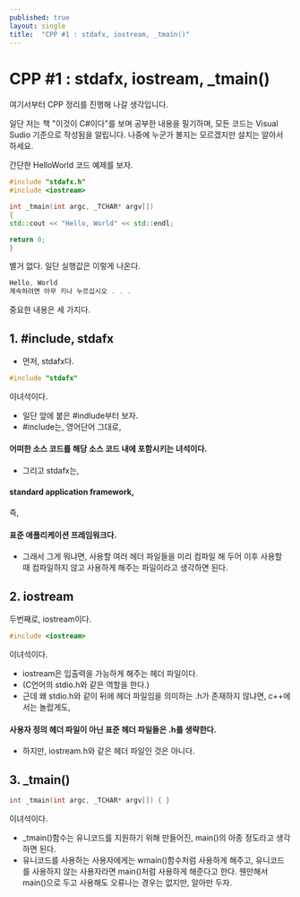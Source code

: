 ```yaml
---
published: true
layout: single
title:  "CPP #1 : stdafx, iostream, _tmain()"
---
```


# **CPP #1 : stdafx, iostream, _tmain()**
 
여기서부터 CPP 정리를 진행해 나갈 생각입니다. 

일단 저는 책 "이것이 C#이다"를 보며 공부한 내용을 필기하며, 모든 코드는 Visual Sudio 기준으로 작성됨을 알립니다.
나중에 누군가 볼지는 모르겠지만 설치는 알아서 하세요.
 
 
간단한 HelloWorld 코드 예제를 보자.
```cpp
#include "stdafx.h"
#include <iostream>

int _tmain(int argc, _TCHAR* argv[])
{
std::cout << "Hello, World" << std::endl;

return 0;
}
```

별거 없다. 
일단 실행값은 이렇게 나온다.

```cpp
Hello, World
계속하려면 아무 키나 누르십시오 . . .
```

중요한 내용은 세 가지다.

## **1. #include, stdafx**

- 먼저, stdafx다. 
```cpp
#include "stdafx"
```
이녀석이다.
- 일단 앞에 붙은 #indlude부터 보자.
- #include는, 영어단어 그대로,
#### 어떠한 소스 코드를 해당 소스 코드 내에 포함시키는 녀석이다. 
- 그리고 stdafx는, 
#### standard application framework, 
즉, 
#### 표준 애플리케이션 프레임워크다.
- 그래서 그게 뭐냐면, 사용할 여러 헤더 파일들을 미리 컴파일 해 두어 이후 사용할 때 컴파일하지 않고 사용하게 해주는 파일이라고 생각하면 된다.

## **2. iostream**
두번째로, iostream이다.
```cpp
#include <iostream>
```
이녀석이다. 
- iostream은 입출력을 가능하게 해주는 헤더 파일이다.
- (C언어의 stdio.h와 같은 역할을 한다.)
- 근데 왜 stdio.h와 같이 뒤에 헤더 파일임을 의미하는 .h가 존재하지 않냐면, c++에서는 놀랍게도, 
#### 사용자 정의 헤더 파일이 아닌 표준 헤더 파일들은 .h를 생략한다.
- 하지만, iostream.h와 같은 헤더 파일인 것은 아니다.

## **3. _tmain()**
```cpp
int _tmain(int argc, _TCHAR* argv[]) { }
```
이녀석이다.
- _tmain()함수는 유니코드를 지원하기 위해 만들어진, main()의 아종 정도라고 생각하면 된다.
- 유니코드를 사용하는 사용자에게는 wmain()함수처럼 사용하게 해주고, 유니코드를 사용하지 않는 사용자라면 main()처럼 사용하게 해준다고 한다. 웬만해서 main()으로 두고 사용해도 오류나는 경우는 없지만, 알아만 두자.



